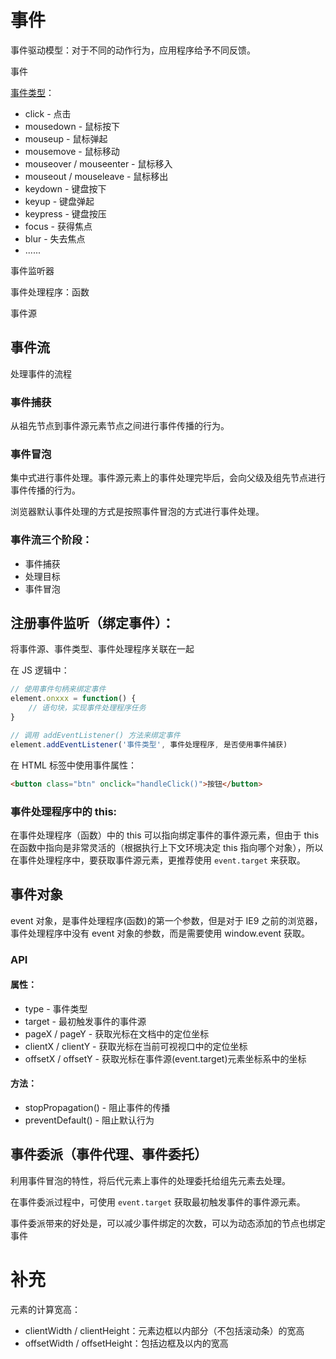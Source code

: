 # 事件

事件驱动模型：对于不同的动作行为，应用程序给予不同反馈。

事件

[事件类型](https://www.w3school.com.cn/jsref/dom_obj_event.asp)：

- click - 点击
- mousedown - 鼠标按下
- mouseup - 鼠标弹起
- mousemove - 鼠标移动
- mouseover / mouseenter - 鼠标移入
- mouseout / mouseleave - 鼠标移出
- keydown - 键盘按下
- keyup - 键盘弹起
- keypress - 键盘按压
- focus - 获得焦点
- blur - 失去焦点
- ......

事件监听器

事件处理程序：函数

事件源

## 事件流

处理事件的流程

### 事件捕获

从祖先节点到事件源元素节点之间进行事件传播的行为。

### 事件冒泡

集中式进行事件处理。事件源元素上的事件处理完毕后，会向父级及组先节点进行事件传播的行为。

浏览器默认事件处理的方式是按照事件冒泡的方式进行事件处理。

### 事件流三个阶段：

- 事件捕获
- 处理目标
- 事件冒泡

## **注册事件监听（绑定事件）：**

将事件源、事件类型、事件处理程序关联在一起

在 JS 逻辑中：

```js
// 使用事件句柄来绑定事件
element.onxxx = function() {
    // 语句块，实现事件处理程序任务
}

// 调用 addEventListener() 方法来绑定事件
element.addEventListener('事件类型', 事件处理程序, 是否使用事件捕获)
```

在 HTML 标签中使用事件属性：

```html
<button class="btn" onclick="handleClick()">按钮</button>
```

### 事件处理程序中的 this:

在事件处理程序（函数）中的 this 可以指向绑定事件的事件源元素，但由于 this 在函数中指向是非常灵活的（根据执行上下文环境决定 this 指向哪个对象），所以在事件处理程序中，要获取事件源元素，更推荐使用 `event.target` 来获取。

## 事件对象

event 对象，是事件处理程序(函数)的第一个参数，但是对于 IE9 之前的浏览器，事件处理程序中没有 event 对象的参数，而是需要使用 window.event 获取。

### API

#### 属性：

- type - 事件类型
- target - 最初触发事件的事件源
- pageX / pageY - 获取光标在文档中的定位坐标
- clientX / clientY - 获取光标在当前可视视口中的定位坐标
- offsetX / offsetY - 获取光标在事件源(event.target)元素坐标系中的坐标

#### 方法：

- stopPropagation() - 阻止事件的传播
- preventDefault() - 阻止默认行为

## 事件委派（事件代理、事件委托）

利用事件冒泡的特性，将后代元素上事件的处理委托给组先元素去处理。

在事件委派过程中，可使用 `event.target` 获取最初触发事件的事件源元素。

事件委派带来的好处是，可以减少事件绑定的次数，可以为动态添加的节点也绑定事件

# 补充

元素的计算宽高：

- clientWidth / clientHeight：元素边框以内部分（不包括滚动条）的宽高
- offsetWidth / offsetHeight：包括边框及以内的宽高

